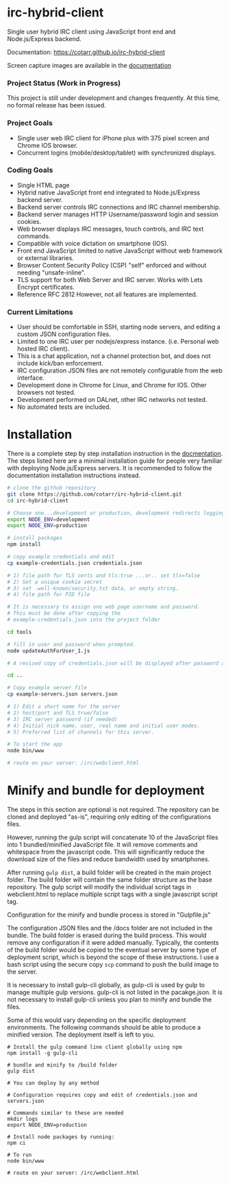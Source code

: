 # irc-hybrid-client

Single user hybrid IRC client using JavaScript front end and Node.js/Express backend.

Documentation: https://cotarr.github.io/irc-hybrid-client

Screen capture images are available in the [documentation](https://cotarr.github.io/irc-hybrid-client)

### Project Status (Work in Progress)

This project is still under development and changes frequently.
At this time, no formal release has been issued.

### Project Goals

- Single user web IRC client for iPhone plus with 375 pixel screen and Chrome IOS browser.
- Concurrent logins (mobile/desktop/tablet) with synchronized displays.

### Coding Goals

- Single HTML page
- Hybrid native JavaScript front end integrated to Node.js/Express backend server.
- Backend server controls IRC connections and IRC channel membership.
- Backend server manages HTTP Username/password login and session cookies.
- Web browser displays IRC messages, touch controls, and IRC text commands.
- Compatible with voice dictation on smartphone (IOS).
- Front end JavaScript limited to native JavaScript without web framework or external libraries.
- Browser Content Security Policy (CSP) "self" enforced and without needing "unsafe-inline".
- TLS support for both Web Server and IRC server. Works with Lets Encrypt certificates.
- Reference RFC 2812 However, not all features are implemented.

### Current Limitations

- User should be comfortable in SSH, starting node servers, and editing a custom JSON configuration files.
- Limited to one IRC user per nodejs/express instance. (i.e. Personal web hosted IRC client).
- This is a chat application, not a channel protection bot, and does not include kick/ban enforcement.
- IRC configuration JSON files are not remotely configurable from the web interface.
- Development done in Chrome for Linux, and Chrome for IOS. Other browsers not tested.
- Development performed on DALnet, other IRC networks not tested.
- No automated tests are included.

# Installation

There is a complete step by step installation instruction in the
[docmentation](https://cotarr.github.io/irc-hybrid-client).
The steps listed here are a minimal installation guide for
people very familiar with deploying Node.js/Express servers.
It is recommended to follow the documentation installation instructions instead.

```bash
# clone the github repository
git clone https://github.com/cotarr/irc-hybrid-client.git
cd irc-hybrid-client

# Choose one...development or production, development redirects logging to console.
export NODE_ENV=development
export NODE_ENV=production

# install packages
npm install

# copy example credentials and edit
cp example-credentials.json credentials.json

# 1) file path for TLS certs and tls:true ...or.. set tls=false
# 2) Set a unique cookie secret
# 3) set .well-known/security.txt data, or empty string.
# 4) file path for PID file

# It is necessary to assign one web page username and password.
# This must be done after copying the
# example-credentials.json into the project folder

cd tools

# fill in user and password when prompted.
node updateAuthForUser_1.js

# A revised copy of credentials.json will be displayed after password assignment

cd ..

# Copy example server file
cp example-servers.json servers.json

# 1) Edit a short name for the server
# 2) host/port and TLS true/false
# 3) IRC server password (if needed)
# 4) Initial nick name, user, real name and initial user modes.
# 5) Preferred list of channels for this server.

# To start the app
node bin/www

# route on your server: /irc/webclient.html
```

# Minify and bundle for deployment

The steps in this section are optional is not required.
The repository can be cloned and deployed "as-is",
requiring only editing of the configurations files.

However, running the gulp script will concatenate 10 of the JavaScript
files into 1 bundled/minified JavaScript file.
It will remove comments and whitespace from the javascript code.
This will significantly reduce the download size of the files
and reduce bandwidth used by smartphones.

After running `gulp dist`, a build folder will be created in the main project folder.
The build folder will contain the same folder structure as the base repository.
The gulp script will modify the individual script tags in webclient.html to
replace multiple script tags with a single javascript script tag.

Configuration for the minify and bundle process is stored in "Gulpfile.js"

The configuration JSON files and the /docs folder are not included in the bundle.
The build folder is erased during the build process.
This would remove any configuration if it were added manually.
Typically, the contents of the build folder would be copied to the
eventual server by some type of deployment script, which is beyond the scope of
these instructions. I use a bash script using the secure copy `scp`
command to push the build image to the server.

It is necessary to install gulp-cli globally, as gulp-cli
is used by gulp to manage multiple gulp versions. gulp-cli is not
listed in the pacakge.json. It is not necessary to install gulp-cli
unless you plan to minify and bundle the files.

Some of this would vary depending on the specific deployment environments.
The following commands should be able to produce a minified version.
The deployment itself is left to you.

```
# Install the gulp command line client globally using npm
npm install -g gulp-cli

# bundle and minify to /build folder
gulp dist

# You can deploy by any method

# Configuration requires copy and edit of credentials.json and servers.json

# Commands similar to these are needed
mkdir logs
export NODE_ENV=production

# Install node packages by running:
npm ci

# To run
node bin/www

# route on your server: /irc/webclient.html
```
